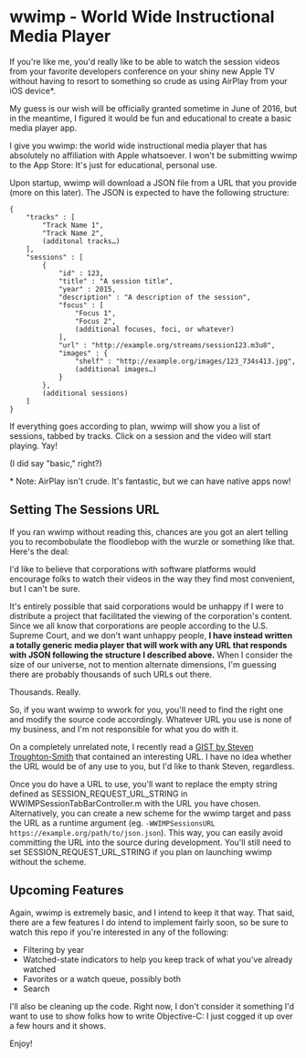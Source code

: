 # wwimp - World Wide Instructional Media Player

If you're like me, you'd really like to be able to watch the session videos from your favorite developers conference on your shiny new Apple TV without having to resort to something so crude as using AirPlay from your iOS device*.

My guess is our wish will be officially granted sometime in June of 2016, but in the meantime, I figured it would be fun and educational to create a basic media player app.

I give you wwimp: the world wide instructional media player that has absolutely no affiliation with Apple whatsoever. I won't be submitting wwimp to the App Store: It's just for educational, personal use.

Upon startup, wwimp will download a JSON file from a URL that you provide (more on this later). The JSON is expected to have the following structure:

```
{
	"tracks" : [
		"Track Name 1",
		"Track Name 2",
		(additonal tracks…)
	],
	"sessions" : [
		{
			"id" : 123,
			"title" : "A session title",
			"year" : 2015,
			"description" : "A description of the session",
			"focus" : [
				"Focus 1",
				"Focus 2",
				(additional focuses, foci, or whatever)
			],
			"url" : "http://example.org/streams/session123.m3u8",
			"images" : {
				"shelf" : "http://example.org/images/123_734s413.jpg",
				(additional images…)
			}
		},
		(additional sessions)
	]
}
```

If everything goes according to plan, wwimp will show you a list of sessions, tabbed by tracks. Click on a session and the video will start playing. Yay!

(I did say "basic," right?)

\* Note: AirPlay isn't crude. It's fantastic, but we can have native apps now!

## Setting The Sessions URL

If you ran wwimp without reading this, chances are you got an alert telling you to recombobulate the floodlebop with the wurzle or something like that. Here's the deal:

I'd like to believe that corporations with software platforms would encourage folks to watch their videos in the way they find most convenient, but I can't be sure.

It's entirely possible that said corporations would be unhappy if I were to distribute a project that facilitated the viewing of the corporation's content. Since we all know that corporations are people according to the U.S. Supreme Court, and we don't want unhappy people, **I have instead written a totally generic media player that will work with any URL that responds with JSON following the structure I described above.** When I consider the size of our universe, not to mention alternate dimensions, I'm guessing there are probably thousands of such URLs out there.

Thousands. Really.

So, if you want wwimp to wwork for you, you'll need to find the right one and modify the source code accordingly. Whatever URL you use is none of my business, and I'm not responsible for what you do with it.

On a completely unrelated note, I recently read a [GIST by Steven Troughton-Smith](https://gist.github.com/steventroughtonsmith/c24bb6b6a28c5b583008) that contained an interesting URL. I have no idea whether the URL would be of any use to you, but I'd like to thank Steven, regardless.

Once you do have a URL to use, you'll want to replace the empty string defined as SESSION_REQUEST_URL_STRING in WWIMPSessionTabBarController.m with the URL you have chosen. Alternatively, you can create a new scheme for the wwimp target and pass the URL as a runtime argument (eg. `-WWIMPSessionsURL https://example.org/path/to/json.json`). This way, you can easily avoid committing the URL into the source during development. You'll still need to set SESSION_REQUEST_URL_STRING if you plan on launching wwimp without the scheme.

## Upcoming Features

Again, wwimp is extremely basic, and I intend to keep it that way. That said, there are a few features I do intend to implement fairly soon, so be sure to watch this repo if you're interested in any of the following:

- Filtering by year
- Watched-state indicators to help you keep track of what you've already watched
- Favorites or a watch queue, possibly both
- Search

I'll also be cleaning up the code. Right now, I don't consider it something I'd want to use to show folks how to write Objective-C: I just cogged it up over a few hours and it shows.

Enjoy!
